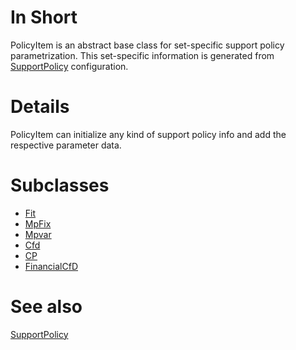 # In Short

PolicyItem is an abstract base class for set-specific support policy parametrization.
This set-specific information is generated from [SupportPolicy](../Agents/SupportPolicy) configuration.

# Details

PolicyItem can initialize any kind of support policy info and add the respective parameter data.

# Subclasses

* [Fit](./Fit)
* [MpFix](./Mpfix)
* [Mpvar](./Mpvar)
* [Cfd](./Cfd)
* [CP](./CP)
* [FinancialCfD](./FinancialCfd)

# See also

[SupportPolicy](../Agents/SupportPolicy)